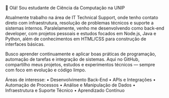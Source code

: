 👋 Olá! Sou estudante de Ciência da Computação na UNIP

Atualmente trabalho na área de IT Technical Support, onde tenho contato direto com infraestrutura, resolução de problemas técnicos e suporte a sistemas internos. Paralelamente, venho me desenvolvendo como back-end developer, com projetos pessoais e estudos focados em Node.js, Java e Python, além de conhecimentos em HTML/CSS para construção de interfaces básicas.

Busco aprender continuamente e aplicar boas práticas de programação, automação de tarefas e integração de sistemas. Aqui no GitHub, compartilho meus projetos, estudos e experimentos técnicos — sempre com foco em evolução e código limpo.

Áreas de interesse:
• Desenvolvimento Back-End
• APIs e Integrações
• Automação de Processos
• Análise e Manipulação de Dados
• Infraestrutura e Suporte Técnico
• Aprendizado Contínuo


<!---
Guife77/Guife77 is a ✨ special ✨ repository because its `README.md` (this file) appears on your GitHub profile.
You can click the Preview link to take a look at your changes.
--->
